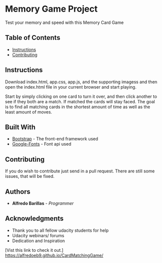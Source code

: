 # Memory Game Project

Test your memory and speed with this Memory Card Game

## Table of Contents

* [Instructions](#instructions)
* [Contributing](#contributing)

## Instructions

Download index.html, app.css, app.js, and the supporting imagess and then open the index.html file in your current browser and start playing.

Start by simply clicking on one card to turn it over, and then click another to see if they both are a match. If matched the cards will stay faced. The goal is to find all matching cards in the shortest amount of time as well as the least amount of moves.

## Built With

* [Bootstrap](https://getbootstrap.com/docs/4.1/getting-started/introduction/) - The front-end framework used
* [Google-Fonts](https://fonts.google.com/) - Font api used

## Contributing

If you do wish to contribute just send in a pull request. There are still some issues, that will be fixed.

## Authors
* **Alfredo Barillas** - *Programmer*

## Acknowledgments

* Thank you to all fellow udacity students for help
* Udacity webinars/ forums
* Dedication and Inspiration

[Vist this link to check it out.] https://alfredoeb9.github.io/CardMatchingGame/
